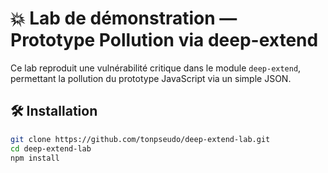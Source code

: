# 💥 Lab de démonstration — Prototype Pollution via deep-extend

Ce lab reproduit une vulnérabilité critique dans le module `deep-extend`, permettant la pollution du prototype JavaScript via un simple JSON.

## 🛠️ Installation

```bash
git clone https://github.com/tonpseudo/deep-extend-lab.git
cd deep-extend-lab
npm install
